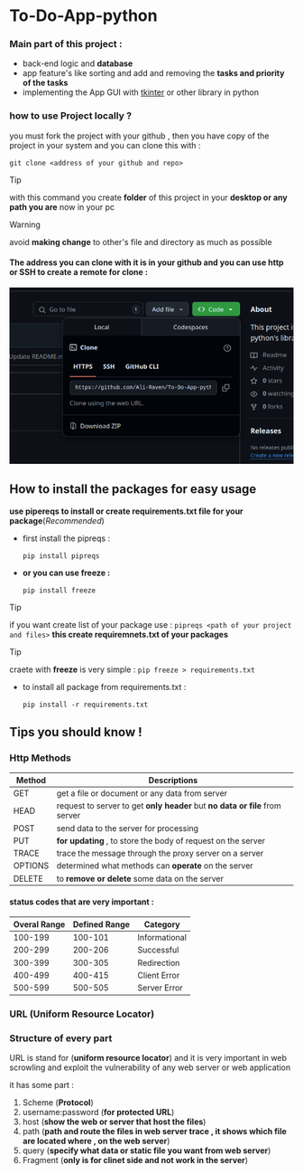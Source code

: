 # To-Do-App-python

### Main part of this project : 
* back-end logic and **database**
* app feature's like sorting and add and removing the **tasks and priority of the tasks**
* implementing the App GUI with [tkinter](https://docs.python.org/3/library/tkinter.html) or other library in python


### how to use Project locally ? 
you must fork the project with your github , then you have copy of the project in your system and you can clone this with : 
```
git clone <address of your github and repo>
```
> [!TIP]
> with this command you create **folder** of this project in your **desktop or any path you are** now in your pc

> [!WARNING]
> avoid **making change** to other's file and directory as much as possible

#### The address you can clone with it is in your github and you can use http or SSH to create a remote for clone : 
![screen_shot_of_address_clone](./Screenshot%20from%202025-07-05%2011-33-12.png)


## How to install the packages for easy usage
**use pipereqs to install or create requirements.txt file for your package**(_Recommended_)
* first install the pipreqs : 
    ```
    pip install pipreqs
    ```
* **or you can use freeze :**
    ```
    pip install freeze
    ```
> [!TIP]
> if you want create list of your package use : 
    ```
    pipreqs <path of your project and files>
    ```
    **this create requiremnets.txt of your packages**
    
> [!TIP]
> craete with **freeze** is very simple : 
    ```
    pip freeze > requirements.txt
    ```    
* to install all package from requirements.txt : 
    ```
    pip install -r requirements.txt
    ```

## Tips you should know !
### Http Methods
| Method | Descriptions | 
| -- | -- |
| GET | get a file or document or any data from server | 
| HEAD | request to server to get **only header** but **no data or file** from server |
| POST | send data to the server for processing |
| PUT | **for updating** , to store the body of request on the server | 
| TRACE | trace the message through the proxy server on a server | 
| OPTIONS | determined what methods can **operate** on the server | 
| DELETE | to **remove or delete** some data on the server |
#### **status codes that are very important :**

| Overal Range | Defined Range | Category | 
| -- | -- | -- | 
| 100-199 | 100-101 | Informational | 
| 200-299 | 200-206 | Successful | 
| 300-399 | 300-305 | Redirection |
| 400-499 | 400-415 | Client Error | 
| 500-599 | 500-505 | Server Error |   


### URL (Uniform Resource Locator)
### Structure of every part 
URL is stand for (**uniform resource locator**) and it is very important in web scrowling and exploit the vulnerability of any web server or web application

it has some part : 
1. Scheme (**Protocol**)
2. username:password (**for protected URL**)
3. host (**show the web or server that host the files**)
4. path (**path and route the files in web server trace , it shows which file are located where , on the web server**)
5. query (**specify what data or static file you want from web server**)
6. Fragment (**only is for clinet side and not work in the server**)














